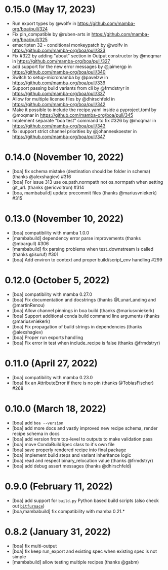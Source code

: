 0.15.0 (May 17, 2023)
=====================

- Run export types by @wolfv in https://github.com/mamba-org/boa/pull/324
- Fix pin_compatible by @ruben-arts in https://github.com/mamba-org/boa/pull/325
- emscripten 32 - conditional monkeypatch by @wolfv in https://github.com/mamba-org/boa/pull/333
- Fix #322 by adding "about" section in Output constructor by @moqmar in https://github.com/mamba-org/boa/pull/327
- add support for the new error messages by @jaimergp in https://github.com/mamba-org/boa/pull/340
- Switch to setup-micromamba by @pavelzw in https://github.com/mamba-org/boa/pull/339
- Support passing build variants from cli by @frmdstryr in https://github.com/mamba-org/boa/pull/337
- Allow for multiple license files by @dhirschfeld in https://github.com/mamba-org/boa/pull/342
- Make it possible to include the recipe.yaml inside a pyproject.toml by @moqmar in https://github.com/mamba-org/boa/pull/345
- Implement separate "boa test" command to fix #326 by @moqmar in https://github.com/mamba-org/boa/pull/343
- fix: support strict channel priorities by @johanneskoester in https://github.com/mamba-org/boa/pull/347

0.14.0 (November 10, 2022)
==========================

- [boa] fix schema mistake (destination should be folder in schema) (thanks @alexshagiev) #316
- [boa] For issue 313 use os.path.normpath not os.normpath when setting git_url. (thanks @ericvoltron) #314
- [boa, mambabuild] update precommit files (thanks @mariusvniekerk) #315

0.13.0 (November 10, 2022)
==========================

- [boa] compatibility with mamba 1.0.0
- [mambabuild] dependency error parse improvements (thanks @mbargull) #306
- [mambabuild] fix parsing problems when test_downstream is called (thanks @isuruf) #301
- [boa] Add environ to context and proper build/script_env handling #299


0.12.0 (October 5, 2022)
========================

- [boa] compatibility with mamba 0.27.0
- [boa] Fix documentation and docstrings (thanks @LunarLanding and @martinRenou)
- [boa] Allow channel pinnings in boa build (thanks @mariusvniekerk)
- [boa] Support additional conda build command line arguments (thanks @mariusvniekerk)
- [boa] Fix propagation of build strings in dependencies (thanks @alexshagiev)
- [boa] Proper run exports handling
- [boa] Fix error in test when include_recipe is false (thanks @frmdstryr)

0.11.0 (April 27, 2022)
=======================

- [boa] compatibility with mamba 0.23.0
- [boa] fix an AttributeError if there is no pin (thanks @TobiasFischer) #268

0.10.0 (March 18, 2022)
=======================

- [boa] add `boa --version`
- [boa] add more docs and vastly improved new recipe schema, render recipe schema in docs
- [boa] add version from top-level to outputs to make validation pass
- [boa] move CondaBuildSpec class to it's own file
- [boa] save properly rendered recipe into final package
- [boa] implement build steps and variant inheritance logic
- [boa] read and respect binary_relocation value (thanks @frmdstryr)
- [boa] add debug assert messages (thanks @dhirschfeld)


0.9.0 (February 11, 2022)
=========================

- [boa] add support for `build.py` Python based build scripts (also check out [`bitfurnace`](https://github.com/mamba-org/bitfurnace))
- [boa,mambabuild] fix compatibility with mamba 0.21.*

0.8.2 (January 31, 2022)
========================

- [boa] fix multi-output
- [boa] fix keep run_export and existing spec when existing spec is not simple
- [mambabuild] allow testing multiple recipes (thanks @gabm)
